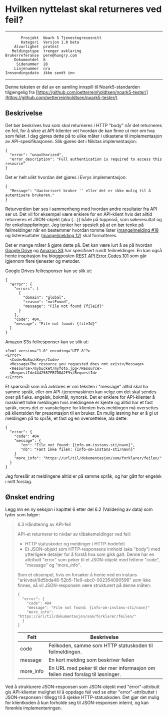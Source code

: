 Hvilken nyttelast skal returneres ved feil?
===========================================

 ------------------  ---------------------------------
           Prosjekt  Noark 5 Tjenestegresesnitt
           Kategori  Versjon 1.0 beta
        Alvorlighet  protest
       Meldingstype  trenger avklaring
    Brukerreferanse  pere@hungry.com
        Dokumentdel  6
         Sidenummer  28
        Linjenummer  n/a
    Innsendingsdato  ikke sendt inn
 ------------------  ---------------------------------

Denne teksten er del av en samling innspill til Noark5-standarden
tilgjengelig fra [https://github.com/petterreinholdtsen/noark5-tester/](https://github.com/petterreinholdtsen/noark5-tester/).

Beskrivelse
-----------

Det bør beskrives hva som skal returneres i HTTP "body" når det
returneres en feil, for å sikre at API-klienter vet hvordan de kan
finne ut mer om hva som feilet.  I dag gjøres dette på to ulike måter
i utkastene til implementasjon av API-spesifikasjonen.  Slik gjøres
det i Nikitas implementasjon:

```
{
  "error": "unauthorized",
  "error_description": "Full authentication is required to access this resource"
}
```

Det er helt ulikt hvordan det gjøres i Evrys implementasjon:

```
{
  "Message": "Uautorisert bruker '' eller det er ikke mulig til å autentisere brukeren."
}
```

Returverdien bør ses i sammenheng med hvordan andre resultater fra API
ser ut.  Det vil for eksempel være enklere for en API-klient hvis det
alltid returneres et JSON-objekt (aka {...}) både på toppnivå, som
søkeresultat og for enkeltoppføringer.  Jeg tenker her spesielt på at
en bør tenke på feilmeldinger når en bestemmer hvordan tomme lister
([mangelmelding
#18](https://github.com/arkivverket/noark5-tjenestegrensesnitt-standard/issues/18)
og listeresultater ([mangelmelding
12](https://github.com/arkivverket/noark5-tjenestegrensesnitt-standard/issues/12))
skal formatteres.

Det er mange måter å gjøre dette på.  Det kan være lurt å se på
hvordan [Google
Drive](https://developers.google.com/drive/api/v3/handle-errors) og
[Amazon
S3](https://docs.aws.amazon.com/AmazonS3/latest/API/ErrorResponses.html)
har spesifisert rundt feilmeldinger.  En kan også hente inspirasjon
fra bloggposten [REST API Error Codes
101](https://blog.restcase.com/rest-api-error-codes-101/) som går
igjennom flere tjenester og metoder.

Google Drives feilresponser kan se slik ut:

```
{
  "error": {
    "errors": [
      {
        "domain": "global",
        "reason": "notFound",
        "message": "File not found {fileId}"
      }
    ],
    "code": 404,
    "message": "File not found: {fileId}"
  }
}

```

Amazon S3s feilresponser kan se slik ut:

```
<?xml version="1.0" encoding="UTF-8"?>
<Error>
  <Code>NoSuchKey</Code>
  <Message>The resource you requested does not exist</Message>
  <Resource>/mybucket/myfoto.jpg</Resource> 
  <RequestId>4442587FB7D0A2F9</RequestId>
</Error>
```

Et spørsmål som må avklares er om teksten i "message" alltid skal ha
samme språk, eller om API-tjenermaskinen kan velge om det skal sendes
over på f.eks. engelsk, bokmål, nynorsk.  Det er enklere for
API-klienter å maskinelt tolke meldingen hvis meldingene er kjente og
alltid har et fast språk, mens det er vanskeligere for klienten hvis
meldingen må oversettes på klientsiden før presentasjon til en bruker.
En mulig løsning her er å gi ut meldingen på to språk, et fast og en
oversettelse, ala dette:

```
{
  "error": {
    "code": 404
    "message": {
       "en": "File not found: {info-om-instans-sti/navn}",
       "nb": "Fant ikke filen: {info-om-instans-sti/navn}"
    }
    "more_info": "https://url/til/dokumentasjon/som/forklarer/feilen/"
  }
}
```

Jeg foreslår at meldingene alltid er på samme språk, og har gått for
engelsk i mitt forslag.

Ønsket endring
--------------

Legg inn en ny seksjon i kapittel 6 etter del 6.2 (Validering av data)
som lyder som følger:

> 6.3 Håndtering av API-feil
>
> API-et returnerer to nivåer av tilbakemeldinger ved feil:
> 
>  * HTTP statuskoder og meldinger i HTTP-hodefelt
>  * Et JSON-objekt som HTTP-responsens innhold (aka "body") med
>    ytterligere detaljer for å forstå hva som gikk galt.  Denne har
>    en attributt "error" som peker til et JSON-objekt med feltene
>    "code", "message" og "more_info".
>
> Som et eksempel, hvis en forsøker å hente ned en instans
> "arkivdel/9d5bda48-52b5-11e9-abc0-002354090596" som ikke finnes, så
> vil JSON-responsen være strukturert på denne måten:
> 
> ```
> {
>   "error": {
>     "code": 404
>     "message": "File not found: {info-om-instans-sti/navn}"
>     "more_info": "https://url/til/dokumentasjon/som/forklarer/feilen/"
>   }
> }
> ```
>
> | Felt      | Beskrivelse                                                                   |
> |-----------|-------------------------------------------------------------------------------|
> | code      | Feilkoden, samme som HTTP statuskoden til feilmeldingen.                      |
> | message   | En kort melding som beskriver feilen                                          |
> | more_info | En URL med peker til der mer informasjon om feilen med forslag til løsninger. |

Ved å strukturere JSON-responsen som JSON-objekt med "error"-attributt
gis API-klienter mulighet til å oppdage feil ved se etter
"error"-attributtet i JSON-responsen i tillegg til å sjekke
HTTP-statuskoden.  Det gjør det mulig for klientkoden å kun forholde
seg til JSON-responsen internt, og kan forenkle implementeringen.
